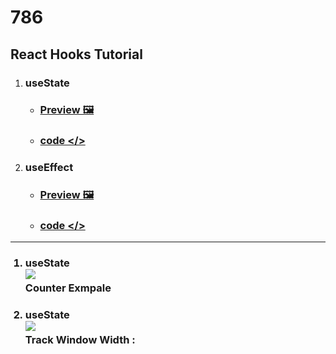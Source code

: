 # 786

## React Hooks Tutorial


1. ### useState   
    - ###  <a href="#useState-example"> Preview 🖼️</a>
    - ###  <a href="https://github.com/dm-thedeveloper/React-Hooks/blob/main/src/hooks/UseState.jsx"> code </></a>

1. ### useEffect   
    - ###  <a href=""> Preview 🖼️</a>
    - ###  <a href="https://github.com/dm-thedeveloper/React-Hooks/blob/main/src/hooks/UseEffect.jsx"> code </></a>
--- 

<ol>



<section id="useState-example" >
<h3>
<li> 
useState 
<br>
<img src="https://res.cloudinary.com/dwvr054ck/image/upload/v1748428057/ViteReact-GoogleChrome2025-05-2815-08-01-ezgif.com-crop_g6gcsm.gif" />
<br/>
Counter Exmpale
</li>
</h3>
</section>



<section id="useState-example" >
<h3>
<li> 
useState 
<br>
<img src="https://res.cloudinary.com/dwvr054ck/image/upload/v1748436353/ViteReact-GoogleChrome2025-05-2815-07-28-ezgif.com-crop_udkdb1.gif" />
<br/>
Track Window Width : 
</li>
</h3>
</section>

</ol>